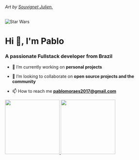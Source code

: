 ###### Art by [Souvignet Julien.](https://www.artstation.com/newah)
![Star Wars](https://cdnb.artstation.com/p/assets/images/images/009/779/033/original/souvignet-julien-souvignet-julien-gifv2.gif?1520866586)

<h1>Hi 👋, I'm Pablo</h1>
<h3>A passionate Fullstack developer from Brazil</h3>

- 🔭 I’m currently working on **personal projects**

- 👯 I’m looking to collaborate on **open source projects and the community**

- 📫 How to reach me **pablomoraes2017@gmail.com**

 <div>
  <a href="https://github.com/pablo-moraes">
  <img height="180em" src="https://github-readme-stats.vercel.app/api?username=pablo-moraes&show_icons=true&theme=tokyonight&include_all_commits=true&count_private=true"/>
  <img height="180em" src="https://github-readme-stats.vercel.app/api/top-langs/?username=pablo-moraes&layout=compact&langs_count=7&theme=tokyonight"/>
</div>
